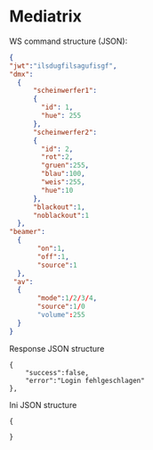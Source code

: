 # Mediatrix

WS command structure (JSON):
```JSON 
{
"jwt":"ilsdugfilsagufisgf",
"dmx":
  {
      "scheinwerfer1":
      {
        "id": 1,
        "hue": 255
      },
      "scheinwerfer2":
      {
        "id": 2,
        "rot":2,
        "gruen":255,
        "blau":100,
        "weis":255,
        "hue":10
      },
      "blackout":1,
      "noblackout":1      
  },
"beamer":
  {
       "on":1,
       "off":1,
       "source":1
  },
 "av":
  {
       "mode":1/2/3/4,
       "source":1/0
       "volume":255
  }
}
```

Response JSON structure
```
{
    "success":false,
    "error":"Login fehlgeschlagen"
},
```

Ini JSON structure
```
{

}
```
